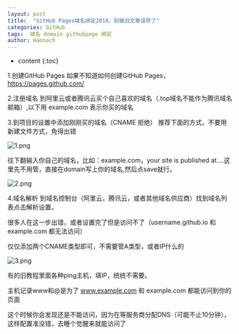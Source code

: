 ```yaml
---
layout: post
title:  "GitHub Pages域名绑定2018，别被旧文章误导了"
categories: GitHub
tags:  域名 domain githubpage 绑定
author: Hannoch
---
```


* content
{:toc}



1.创建GitHub Pages
如果不知道如何创建GitHub Pages，https://pages.github.com/

2.注册域名
到阿里云或者腾讯云买个自己喜欢的域名（.top域名不能作为腾讯域名邮箱）,以下用 example.com 表示你买的域名

3.到项目的设置中添加刚刚买的域名（CNAME 拒绝）
推荐下面的方式，不要用新建文件方式，免得出错

![1.png](https://upload-images.jianshu.io/upload_images/5451635-e15abba26297658d.png?imageMogr2/auto-orient/strip%7CimageView2/2/w/1240)


往下翻输入你自己的域名，比如：example.com，your site is published at....这里先不用管，直接在domain写上你的域名,然后点save就行。

![2.png](https://upload-images.jianshu.io/upload_images/5451635-c4f01c98c9388060.png?imageMogr2/auto-orient/strip%7CimageView2/2/w/1240)


4.域名解析
到域名控制台（阿里云，腾讯云，或者其他域名供应商）找到域名列表点击解析设置，

很多人在这一步出错，或者设置完了但是访问不了（username.github.io 和 example.com 都无法访问）

仅仅添加两个CNAME类型即可，不需要管A类型，或者IP什么的

![3.png](https://upload-images.jianshu.io/upload_images/5451635-fff8afc9091ab547.png?imageMogr2/auto-orient/strip%7CimageView2/2/w/1240)


有的旧教程里面各种ping主机，填IP，统统不需要。

主机记录www和@是为了 www.example.com 和 example.com 都能访问到你的页面

这个时候你会发现还是不能访问，因为在等服务商分配DNS（可能不止10分钟），这样配置准没错，去睡个觉醒来就能访问了

